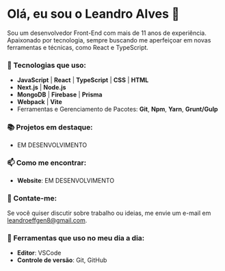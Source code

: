 # Olá, eu sou o Leandro Alves 👋

Sou um desenvolvedor Front-End com mais de 11 anos de experiência. Apaixonado por tecnologia, sempre buscando me aperfeiçoar em novas ferramentas e técnicas, como React e TypeScript.

### 🚀 Tecnologias que uso:
- **JavaScript** | **React** | **TypeScript** | **CSS** | **HTML**
- **Next.js** | **Node.js** 
- **MongoDB** | **Firebase** | **Prisma**
- **Webpack** | **Vite**
- Ferramentas e Gerenciamento de Pacotes: **Git**, **Npm**, **Yarn**, **Grunt/Gulp**

### 📚 Projetos em destaque:
- EM DESENVOLVIMENTO

### 📫 Como me encontrar:
- **Website**: EM DESENVOLVIMENTO

### 💬 Contate-me:
Se você quiser discutir sobre trabalho ou ideias, me envie um e-mail em [leandroeffgen8@gmail.com](mailto:leandroeffgen8@gmail.com).

### 🔧 Ferramentas que uso no meu dia a dia:
- **Editor**: VSCode
- **Controle de versão**: Git, GitHub
